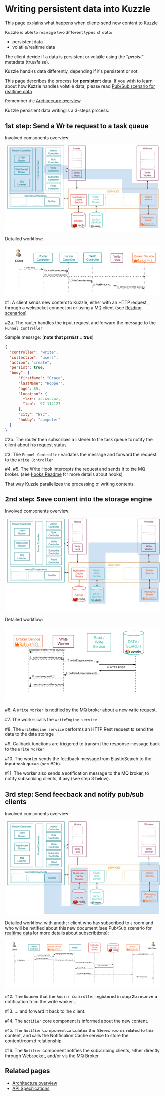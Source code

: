 # Writing persistent data into Kuzzle

This page explains what happens when clients send new content to Kuzzle

Kuzzle is able to manage two different types of data:
* persistent data
* volatile/realtime data

The client decide if a data is persistent or volatile using the "_persist_" metadata (true/false).

Kuzzle handles data differently, depending if it's persistent or not.


This page describes the process for **persistent** data. If you wish to learn about how Kuzzle handles volatile data, please read [Pub/Sub scenario for realtime data](pubsub.md)

Remember the [Architecture overview](../architecture.md).

Kuzzle persistent data writing is a 3-steps process:

## 1st step: Send a Write request to a task queue

Involved components overview:

![persistence_overview1](../images/kuzzle_persistence_scenario_overview1.png)

Detailed workflow:

![persistence_scenario_details1](../images/kuzzle_persistence_scenario_details1.png)

\#1. A client sends new content to Kuzzle, either with an HTTP request, through a websocket connection or using a MQ client (see [Reading scenarios](README.md#Reading-content-from-Kuzzle))

\#2a. The router handles the input request and forward the message to the ```Funnel Controller```

Sample message: (**note that _persist = true_**)

```json
{
  "controller": "write",
  "collection": "users",
  "action": "create",
  "persist": true,
  "body": {
      "firstName": "Grace",
      "lastName": "Hopper",
      "age": 85,
      "location": {
        "lat": 32.692742,
        "lon": -97.114127
      },
      "city": "NYC",
      "hobby": "computer"
  }
}
```

\#2b. The router then subscribes a listener to the task queue to notify the client about his request status

\#3. The ```Funnel Controller``` validates the message and forward the request to the ```Write Controller```

\#4. \#5. The Write Hook intercepts the request and sends it to the MQ broker. (see [Hooks Readme](../../lib/hooks/README.md) for more details about hooks)

That way Kuzzle parallelizes the processing of writing contents.

## 2nd step: Save content into the storage engine

Involved components overview:

![persistence_overview2](../images/kuzzle_persistence_scenario_overview2.png)

Detailed workflow:

![persistence_scenario_details2](../images/kuzzle_persistence_scenario_details2.png)

\#6. A ```Write Worker``` is notified by the MQ broker about a new write request.

\#7. The worker calls the ```writeEngine service```

\#8. The ```writeEngine service``` performs an HTTP Rest request to send the data to the data storage

\#9. Callback functions are triggered to transmit the response message back to the ```Write Worker```

\#10. The worker sends the feedback message from ElasticSearch to the input task queue (see \#2b).

\#11. The worker also sends a notification message to the MQ broker, to notify subscribing clients, if any (see step 3 below).

## 3rd step: Send feedback and notify pub/sub clients

Involved components overview:

![persistence_overview3](../images/kuzzle_persistence_scenario_overview3.png)

Detailed workflow, with another client who has subscribed to a room and who will be notified about this new document (see [Pub/Sub scenario for realtime data](pubsub.md) for more details about subscribtions):

![persistence_scenario_details3](../images/kuzzle_persistence_scenario_details3.png)

\#12. The listener that the ```Router Controller``` registered in step 2b receive a notification from the write worker...

\#13. ... and forward it back to the client.

\#14. The ```Notifier``` core component is informed about the new content.

\#15. The ```Notifier``` component calculates the filtered rooms related to this content, and calls the Notification Cache service to store the content/roomId relationship

\#16. The ```Notifier``` component notifies the subscribing clients, either directly through Websocket, and/or via the MQ Broker.


## Related pages

* [Architecture overview](../architecture.md)
* [API Specifications](../api-specifications.md)
